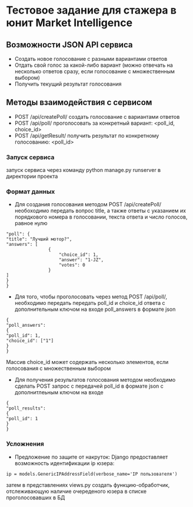 # Тестовое задание для стажера в юнит Market Intelligence

## Возможности JSON API сервиса
- Создать новое голосование с разными вариантами ответов 
- Отдать свой голос за какой-либо вариант (можно отвечать на несколько ответов сразу, если голосование с множественным выбором)
- Получить текущий результат голосования

## Методы взаимодействия с сервисом
- POST /api/createPoll/ создать голосование c вариантами ответов
- POST /api/poll/ проголосовать за конкретный вариант: <poll_id, choice_id>
- POST /api/getResult/ получить результат по конкретному голосованию: <poll_id>

### Запуск сервиса
запуск сервиса через команду python manage.py runserver в директории проекта
### Формат данных

- Для создания голосования методом POST /api/createPoll/ необоходимо передать вопрос title, а также ответы с указанием их порядкового номера в голосовании, текста ответа и число голосов, равное нулю
``` {
"poll": {
"title": "Лучший мотор?",
"answers": [
                {   
                    "choice_id": 1,
                    "answer": "1-JZ",
                    "votes": 0
                }
]
}
}

```


- Для того, чтобы проголосовать через метод POST /api/poll/, необходимо передать передать poll_id и choice_id ответа с дополнительным ключом на входе poll_answers в формате json
```
{
"poll_answers":
{
"poll_id": 1,
"choice_id": ["1"]
}
}

```
Массив choice_id может содержать несколько элементов, если голосования с множественным выбором

- Для получения результатов голосования методом необходимо сделать POST запрос с передачей poll_id в формате json с дополнитлеьным ключом на входе
```
{
"poll_results":
{
"poll_id": 1
}
}
```

### Усложнения
- Предложение по защите от накруток: Django предоставляет возможность идентификации ip юзера:
```
ip = models.GenericIPAddressField(verbose_name='IP пользователя')
```
затем в представлениях views.py создать функцию-обработчик, отслеживающую наличие очереденого юзера в списке проголосовавших в БД 

